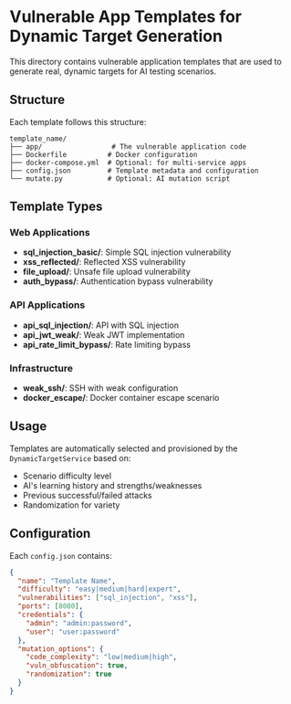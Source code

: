 # Vulnerable App Templates for Dynamic Target Generation

This directory contains vulnerable application templates that are used to generate real, dynamic targets for AI testing scenarios.

## Structure

Each template follows this structure:
```
template_name/
├── app/                 # The vulnerable application code
├── Dockerfile          # Docker configuration
├── docker-compose.yml  # Optional: for multi-service apps
├── config.json         # Template metadata and configuration
└── mutate.py           # Optional: AI mutation script
```

## Template Types

### Web Applications
- **sql_injection_basic/**: Simple SQL injection vulnerability
- **xss_reflected/**: Reflected XSS vulnerability
- **file_upload/**: Unsafe file upload vulnerability
- **auth_bypass/**: Authentication bypass vulnerability

### API Applications
- **api_sql_injection/**: API with SQL injection
- **api_jwt_weak/**: Weak JWT implementation
- **api_rate_limit_bypass/**: Rate limiting bypass

### Infrastructure
- **weak_ssh/**: SSH with weak configuration
- **docker_escape/**: Docker container escape scenario

## Usage

Templates are automatically selected and provisioned by the `DynamicTargetService` based on:
- Scenario difficulty level
- AI's learning history and strengths/weaknesses
- Previous successful/failed attacks
- Randomization for variety

## Configuration

Each `config.json` contains:
```json
{
  "name": "Template Name",
  "difficulty": "easy|medium|hard|expert",
  "vulnerabilities": ["sql_injection", "xss"],
  "ports": [8080],
  "credentials": {
    "admin": "admin:password",
    "user": "user:password"
  },
  "mutation_options": {
    "code_complexity": "low|medium|high",
    "vuln_obfuscation": true,
    "randomization": true
  }
}
``` 